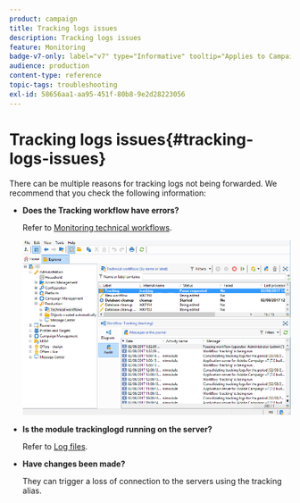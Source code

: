 ```yaml
---
product: campaign
title: Tracking logs issues
description: Tracking logs issues
feature: Monitoring
badge-v7-only: label="v7" type="Informative" tooltip="Applies to Campaign Classic v7 only"
audience: production
content-type: reference
topic-tags: troubleshooting
exl-id: 58656aa1-aa95-451f-80b8-9e2d28223056
---
```

# Tracking logs issues{#tracking-logs-issues}



There can be multiple reasons for tracking logs not being forwarded. We recommend that you check the following information:

* **Does the **Tracking** workflow have errors?**

  Refer to [Monitoring technical workflows](../../workflow/using/monitoring-technical-workflows.md).

  ![](assets/tracking_scheduled_task.png)

* **Is the module **trackinglogd** running on the server?**

  Refer to [Log files](../../production/using/log-files.md).

* **Have changes been made?**

  They can trigger a loss of connection to the servers using the tracking alias.
